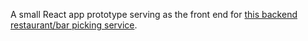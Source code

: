A small React app prototype serving as the front end for [this backend restaurant/bar picking service](https://github.com/aholachek/lets-do-dinner-backend).
